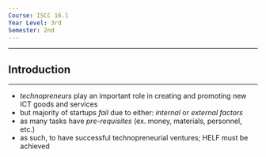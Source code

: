 ```yaml
---
Course: ISCC 16.1
Year Level: 3rd
Semester: 2nd
---
```

---
## Introduction
---
- *technopreneurs* play an important role in creating and promoting new ICT goods and services
- but majority of startups *fail* due to either: *internal* or *external factors*
- as many tasks have *pre-requisites* (ex. money, materials, personnel, etc.)
- as such, to have successful technopreneurial ventures; HELF must be achieved

